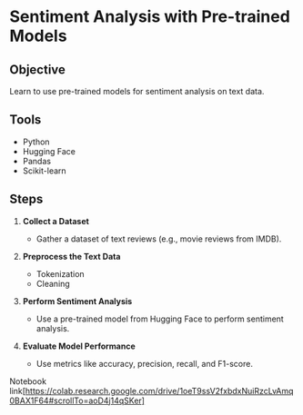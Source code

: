 # Sentiment Analysis with Pre-trained Models

## Objective
Learn to use pre-trained models for sentiment analysis on text data.

## Tools
- Python
- Hugging Face
- Pandas
- Scikit-learn

## Steps

1. **Collect a Dataset**
   - Gather a dataset of text reviews (e.g., movie reviews from IMDB).

2. **Preprocess the Text Data**
   - Tokenization
   - Cleaning

3. **Perform Sentiment Analysis**
   - Use a pre-trained model from Hugging Face to perform sentiment analysis.

4. **Evaluate Model Performance**
   - Use metrics like accuracy, precision, recall, and F1-score.
  
Notebook link[https://colab.research.google.com/drive/1oeT9ssV2fxbdxNuiRzcLvAmq0BAX1F64#scrollTo=aoD4j14qSKer]
